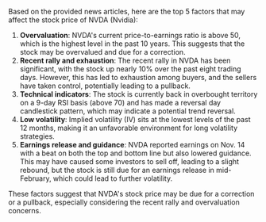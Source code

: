 Based on the provided news articles, here are the top 5 factors that may affect the stock price of NVDA (Nvidia):

1. **Overvaluation**: NVDA's current price-to-earnings ratio is above 50, which is the highest level in the past 10 years. This suggests that the stock may be overvalued and due for a correction.
2. **Recent rally and exhaustion**: The recent rally in NVDA has been significant, with the stock up nearly 10% over the past eight trading days. However, this has led to exhaustion among buyers, and the sellers have taken control, potentially leading to a pullback.
3. **Technical indicators**: The stock is currently back in overbought territory on a 9-day RSI basis (above 70) and has made a reversal day candlestick pattern, which may indicate a potential trend reversal.
4. **Low volatility**: Implied volatility (IV) sits at the lowest levels of the past 12 months, making it an unfavorable environment for long volatility strategies.
5. **Earnings release and guidance**: NVDA reported earnings on Nov. 14 with a beat on both the top and bottom line but also lowered guidance. This may have caused some investors to sell off, leading to a slight rebound, but the stock is still due for an earnings release in mid-February, which could lead to further volatility.

These factors suggest that NVDA's stock price may be due for a correction or a pullback, especially considering the recent rally and overvaluation concerns.